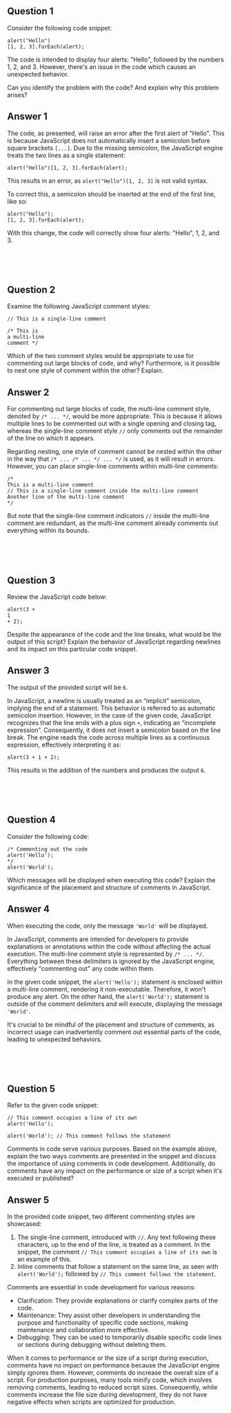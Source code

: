 <h2>Question 1</h2>
<p>Consider the following code snippet:</p>

<pre><code>alert("Hello")
[1, 2, 3].forEach(alert);</code></pre>

<p>The code is intended to display four alerts: "Hello", followed by the numbers 1, 2, and 3. However, there's an issue in the code which causes an unexpected behavior.</p>

<p>Can you identify the problem with the code? And explain why this problem arises?</p>

<h2>Answer 1</h2>

<p>The code, as presented, will raise an error after the first alert of "Hello". This is because JavaScript does not automatically insert a semicolon before square brackets <code>[...]</code>. Due to the missing semicolon, the JavaScript engine treats the two lines as a single statement:</p>

<pre><code>alert("Hello")[1, 2, 3].forEach(alert);</code></pre>

<p>This results in an error, as <code>alert("Hello")[1, 2, 3]</code> is not valid syntax.</p>

<p>To correct this, a semicolon should be inserted at the end of the first line, like so:</p>

<pre><code>alert("Hello");
[1, 2, 3].forEach(alert);</code></pre>

<p>With this change, the code will correctly show four alerts: "Hello", 1, 2, and 3.</p>

<br><br> <br>

<h2>Question 2</h2>

<p>Examine the following JavaScript comment styles:</p>

<pre><code>// This is a single-line comment

/* This is 
a multi-line 
comment */
</code></pre>

<p>Which of the two comment styles would be appropriate to use for commenting out large blocks of code, and why? Furthermore, is it possible to nest one style of comment within the other? Explain.</p>

<h2>Answer 2</h2>

<p>For commenting out large blocks of code, the multi-line comment style, denoted by <code>/* ... */</code>, would be more appropriate. This is because it allows multiple lines to be commented out with a single opening and closing tag, whereas the single-line comment style <code>//</code> only comments out the remainder of the line on which it appears.</p>

<p>Regarding nesting, one style of comment cannot be nested within the other in the way that <code>/* ... /* ... */ ... */</code> is used, as it will result in errors. However, you can place single-line comments within multi-line comments:</p>

<pre><code>/* 
This is a multi-line comment
// This is a single-line comment inside the multi-line comment
Another line of the multi-line comment 
*/
</code></pre>

<p>But note that the single-line comment indicators <code>//</code> inside the multi-line comment are redundant, as the multi-line comment already comments out everything within its bounds.</p>

<br><br> <br>

<h2>Question 3</h2>

<p>Review the JavaScript code below:</p>

<pre><code>alert(3 +
1
+ 2);
</code></pre>

<p>Despite the appearance of the code and the line breaks, what would be the output of this script? Explain the behavior of JavaScript regarding newlines and its impact on this particular code snippet.</p>

<h2>Answer 3</h2>

<p>The output of the provided script will be <code>6</code>.</p>

<p>In JavaScript, a newline is usually treated as an “implicit” semicolon, implying the end of a statement. This behavior is referred to as automatic semicolon insertion. However, in the case of the given code, JavaScript recognizes that the line ends with a plus sign <code>+</code>, indicating an “incomplete expression”. Consequently, it does not insert a semicolon based on the line break. The engine reads the code across multiple lines as a continuous expression, effectively interpreting it as:</p>

<pre><code>alert(3 + 1 + 2);</code></pre>

<p>This results in the addition of the numbers and produces the output <code>6</code>.</p>

<br><br> <br>

<h2>Question 4</h2>

<p>Consider the following code:</p>

<pre><code>/* Commenting out the code
alert('Hello');
*/
alert('World');
</code></pre>

<p>Which messages will be displayed when executing this code? Explain the significance of the placement and structure of comments in JavaScript.</p>

<h2>Answer 4</h2>

<p>When executing the code, only the message <code>'World'</code> will be displayed.</p>

<p>In JavaScript, comments are intended for developers to provide explanations or annotations within the code without affecting the actual execution. The multi-line comment style is represented by <code>/* ... */</code>. Everything between these delimiters is ignored by the JavaScript engine, effectively "commenting out" any code within them.</p>

<p>In the given code snippet, the <code>alert('Hello');</code> statement is enclosed within a multi-line comment, rendering it non-executable. Therefore, it won't produce any alert. On the other hand, the <code>alert('World');</code> statement is outside of the comment delimiters and will execute, displaying the message <code>'World'</code>.</p>

<p>It's crucial to be mindful of the placement and structure of comments, as incorrect usage can inadvertently comment out essential parts of the code, leading to unexpected behaviors.</p>

<br><br><br>

<h2>Question 5</h2>

<p>Refer to the given code snippet:</p>

<pre><code>// This comment occupies a line of its own
alert('Hello');

alert('World'); // This comment follows the statement
</code></pre>

<p>Comments in code serve various purposes. Based on the example above, explain the two ways comments are presented in the snippet and discuss the importance of using comments in code development. Additionally, do comments have any impact on the performance or size of a script when it's executed or published?</p>

<h2>Answer 5</h2>

<p>In the provided code snippet, two different commenting styles are showcased:</p>

<ol>
  <li>The single-line comment, introduced with <code>//</code>. Any text following these characters, up to the end of the line, is treated as a comment. In the snippet, the comment <code>// This comment occupies a line of its own</code> is an example of this.</li>
  <li>Inline comments that follow a statement on the same line, as seen with <code>alert('World');</code> followed by <code>// This comment follows the statement</code>.</li>
</ol>

<p>Comments are essential in code development for various reasons:</p>

<ul>
  <li>Clarification: They provide explanations or clarify complex parts of the code.</li>
  <li>Maintenance: They assist other developers in understanding the purpose and functionality of specific code sections, making maintenance and collaboration more effective.</li>
  <li>Debugging: They can be used to temporarily disable specific code lines or sections during debugging without deleting them.</li>
</ul>

<p>When it comes to performance or the size of a script during execution, comments have no impact on performance because the JavaScript engine simply ignores them. However, comments do increase the overall size of a script. For production purposes, many tools minify code, which involves removing comments, leading to reduced script sizes. Consequently, while comments increase the file size during development, they do not have negative effects when scripts are optimized for production.</p>

